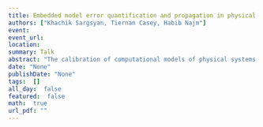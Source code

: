 ```yaml
---
title: Embedded model error quantification and propagation in physical models
authors: ["Khachik Sargsyan, Tiernan Casey, Habib Najm"]
event: 
event_url: 
location: 
summary: Talk
abstract: "The calibration of computational models of physical systems typically assumes that the computational model replicates the exact mechanism behind data generation. As a result, calibrated model parameters are often biased, leading to deficient predictive skills. This work will present a Bayesian inference framework for representing, quantifying, and propagating uncertainties due to model structural errors by embedding stochastic correction terms in the model. The embedded correction approach ensures physical constraints are satisfied, and renders calibrated model predictions meaningful and robust with respect to structural errors over multiple, even unobservable, quantities of interest. The physical inputs and correction parameters are simultaneously inferred via surrogate-enabled Markov chain Monte Carlo. With a polynomial chaos characterization of the correction term, the approach allows efficient decomposition of uncertainty that includes contributions from data noise, parameter posterior uncertainty, and model error. The developed structural error quantification workflow is implemented in UQ Toolkit (www.sandia.gov/uqtoolkit). We demonstrate the key strengths of this method on both synthetic examples and practical engineering applications.<br><br>"
date: "None"
publishDate: "None"
tags:  []
all_day:  false
featured:  false
math:  true
url_pdf: ""
---
```

